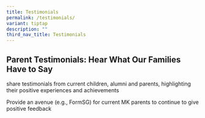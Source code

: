 ```yaml
---
title: Testimonials
permalink: /testimonials/
variant: tiptap
description: ""
third_nav_title: Testimonials
---
```

<h2>Parent Testimonials: Hear What Our Families Have to Say</h2>
<p></p>
<p>share testimonials from current children, alumni and parents, highlighting
their positive experiences and achievements</p>
<p></p>
<p>Provide an avenue (e.g., FormSG) for current MK parents to continue to
give positive feedback</p>